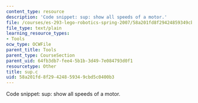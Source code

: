 ```yaml
---
content_type: resource
description: 'Code snippet: sup: show all speeds of a motor.'
file: /courses/es-293-lego-robotics-spring-2007/58a201fd8f29424859349cbd5c0400b3_sup.c
file_type: text/plain
learning_resource_types:
- Tools
ocw_type: OCWFile
parent_title: Tools
parent_type: CourseSection
parent_uid: 64fb3db7-fee4-5b1b-3d49-7e084793d0f1
resourcetype: Other
title: sup.c
uid: 58a201fd-8f29-4248-5934-9cbd5c0400b3
---
```

Code snippet: sup: show all speeds of a motor.